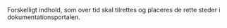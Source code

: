 Forskelligt indhold, som over tid skal tilrettes og placeres de rette steder i dokumentationsportalen.